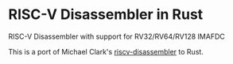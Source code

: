 # RISC-V Disassembler in Rust

RISC-V Disassembler with support for RV32/RV64/RV128 IMAFDC

This is a port of Michael Clark's [riscv-disassembler](https://github.com/michaeljclark/riscv-disassembler) to Rust.
